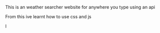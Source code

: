 This is an weather searcher website for anywhere you type using an api

From this ive learnt how to use css and js

I
